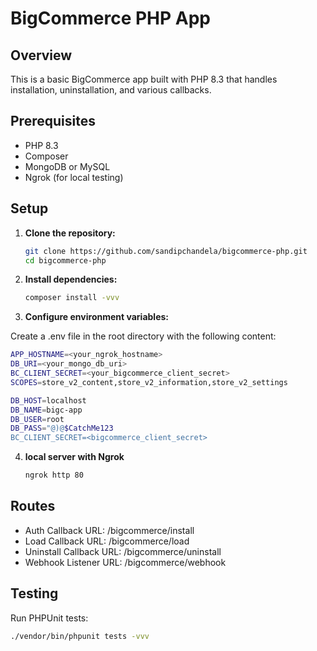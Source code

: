 # BigCommerce PHP App

## Overview

This is a basic BigCommerce app built with PHP 8.3 that handles installation, uninstallation, and various callbacks.

## Prerequisites

- PHP 8.3
- Composer
- MongoDB or MySQL
- Ngrok (for local testing)

## Setup

1. **Clone the repository:**

   ```bash
   git clone https://github.com/sandipchandela/bigcommerce-php.git
   cd bigcommerce-php
   ```
   
2. **Install dependencies:**

   ```bash
   composer install -vvv
   ```
3. **Configure environment variables:**

Create a .env file in the root directory with the following content:
	
   ```bash
   APP_HOSTNAME=<your_ngrok_hostname>	
   DB_URI=<your_mongo_db_uri>	
   BC_CLIENT_SECRET=<your_bigcommerce_client_secret>	
   SCOPES=store_v2_content,store_v2_information,store_v2_settings
   
   DB_HOST=localhost
   DB_NAME=bigc-app
   DB_USER=root
   DB_PASS="@)@$CatchMe123
   BC_CLIENT_SECRET=<bigcommerce_client_secret>
   ```

4. **local server with Ngrok**
   ```bash
   ngrok http 80
   ```
   
## Routes
- Auth Callback URL: /bigcommerce/install
- Load Callback URL: /bigcommerce/load
- Uninstall Callback URL: /bigcommerce/uninstall
- Webhook Listener URL: /bigcommerce/webhook

## Testing
Run PHPUnit tests:

   ```bash
   ./vendor/bin/phpunit tests -vvv
   ```
